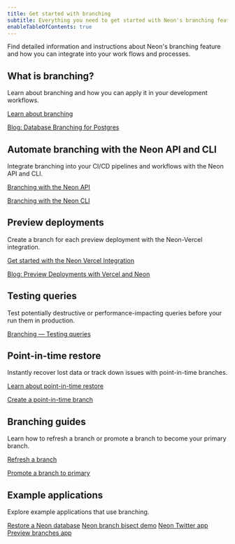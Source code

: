 ```yaml
---
title: Get started with branching
subtitle: Everything you need to get started with Neon's branching feature
enableTableOfContents: true
---
```


Find detailed information and instructions about Neon's branching feature and how you can integrate into your work flows and processes.

## What is branching?

Learn about branching and how you can apply it in your development workflows.

<DetailIconCards>

<a href="/docs/introduction/branching" description="Learn about Neon's branching feature and you can use it in your development workflows" icon="split-branch">Learn about branching</a>

<a href="https://neon.tech/blog/database-branching-for-postgres-with-neon" description="Read about how Neon's branching feature works and what it means for your development workflows" icon="split-branch">Blog: Database Branching for Postgres</a>

</DetailIconCards>

## Automate branching with the Neon API and CLI

Integrate branching into your CI/CD pipelines and workflows with the Neon API and CLI.

<DetailIconCards>

<a href="/docs/guides/branching-neon-api" description="Learn how to instantly create and manage your branches with the Neon API" icon="split-branch">Branching with the Neon API</a>

<a href="https://neon.tech/blog/database-branching-for-postgres-with-neon" description="Learn how to instantly create and manage your branches with the Neon CLI" icon="split-branch">Branching with the Neon CLI</a>

</DetailIconCards>

## Preview deployments

Create a branch for each preview deployment with the Neon-Vercel integration.

<DetailIconCards>

<a href="/docs/guides/branching-neon-api" description="Connect your Vercel project to a Neon database and create a database branch for each preview deployment" icon="split-branch">Get started with the Neon Vercel Integration</a>

<a href="https://neon.tech/blog/database-branching-for-postgres-with-neon" description="Read about leveraging the Neon Vercel Integration for full-stack preview deployments" icon="split-branch">Blog: Preview Deployments with Vercel and Neon</a>

</DetailIconCards>

## Testing queries

Test potentially destructive or performance-impacting queries before your run them in production.

<DetailIconCards>

<a href="/docs/guides/branching-test-queries" description="Learn how to instantly create a Neon branch to test a query before running the query on your production database" icon="split-branch">Branching — Testing queries</a>

</DetailIconCards>

## Point-in-time restore

Instantly recover lost data or track down issues with point-in-time branches.

<DetailIconCards>

<a href="/docs/introduction/point-in-time-restore" description="Learn about how Neon's point-in-time restore feature allows you to restore data to a previous state" icon="split-branch">Learn about point-in-time restore</a>

<a href="/docs/guides/branching-pitr" description="Learn how to restore your data to previous state using Neon's branching feature" icon="split-branch">Create a point-in-time branch</a>

</DetailIconCards>

## Branching guides

Learn how to refresh a branch or promote a branch to become your primary branch.

<DetailIconCards>

<a href="/docs/guides/branch-refresh" description="Learn how to refresh an older branch using the Neon API" icon="split-branch">Refresh a branch</a>

<a href="/docs/guides/branch-promote" description="Learn how to promote a branch to the primary branch of your Neon project using the Neon API" icon="split-branch">Promote a branch to primary</a>

</DetailIconCards>

## Example applications

Explore example applications that use branching.

<DetailIconCards>
<a href="https://github.com/neondatabase/restore-neon-branch" description="A script to restore a Neon branch to a previous state while preserving the same endpoint" icon="github">Restore a Neon database</a>
<a href="https://github.com/kelvich/branching_demo_bisect" description="Use Neon branching, the Neon API, and a bisect script to recover lost data" icon="github">Neon branch bisect demo</a>
<a href="https://github.com/neondatabase/neon_twitter" description="A micro-blogging application that uses GitHub Actions to create and delete a branch with each pull request" icon="github">Neon Twitter app</a>
<a href="https://github.com/neondatabase/preview-branches-with-vercel" description="An application demonstrating using GitHub Actions with preview deployments in Vercel" icon="github">Preview branches app</a>
</DetailIconCards>
